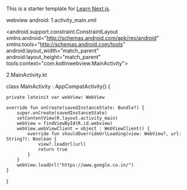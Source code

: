This is a starter template for [Learn Next.js](https://nextjs.org/learn).

webview android: 
1.activity_main.xml

<?xml version="1.0" encoding="utf-8"?>
<android.support.constraint.ConstraintLayout 
xmlns:android="http://schemas.android.com/apk/res/android"
xmlns:tools="http://schemas.android.com/tools"
android:layout_width="match_parent"
android:layout_height="match_parent"
tools:context="com.kotlinwebview.MainActivity">


<WebView
    android:id="@+id/webview"
    android:layout_width="match_parent"
    android:layout_height="match_parent"
    tools:ignore="MissingConstraints"
    tools:layout_editor_absoluteX="8dp"
    tools:layout_editor_absoluteY="8dp" />
	
2.MainActivity.kt

class MainActivity : AppCompatActivity() {

    private lateinit var webView: WebView

    override fun onCreate(savedInstanceState: Bundle?) {
        super.onCreate(savedInstanceState)
        setContentView(R.layout.activity_main)
        webView = findViewById(R.id.webview)
        webView.webViewClient = object : WebViewClient() {
            override fun shouldOverrideUrlLoading(view: WebView?, url: String?): Boolean {
                view?.loadUrl(url)
                return true
            }
        }
        webView.loadUrl("https://www.google.co.in/")
    }
}